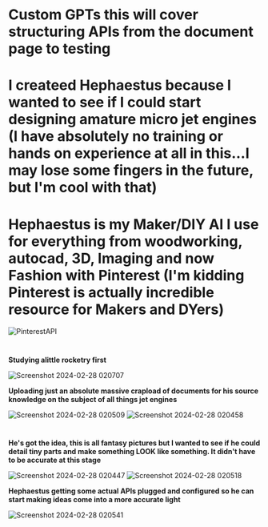 # Custom GPTs this will cover structuring APIs from the document page to testing
# I createed Hephaestus because I wanted to see if I could start designing amature micro jet engines (I have absolutely no training or hands on experience at all in this...I may lose some fingers in the future, but I'm cool with that)

# **Hephaestus is my Maker/DIY AI I use for everything from woodworking, autocad, 3D, Imaging and now Fashion with Pinterest (I'm kidding Pinterest is actually incredible resource for Makers and DYers)**

![PinterestAPI](https://github.com/TreadSoftly/Projects/assets/121847455/59fe2743-ac69-4e78-bea5-ba0bcbfea853)

#
**Studying alittle rocketry first** 

![Screenshot 2024-02-28 020707](https://github.com/TreadSoftly/Projects/assets/121847455/a72c3a91-da96-4da4-bf85-1126e32a532a)

**Uploading just an absolute massive crapload of documents for his source knowledge on the subject of all things jet engines**

![Screenshot 2024-02-28 020509](https://github.com/TreadSoftly/Projects/assets/121847455/93672d55-7d09-4b06-88bd-fee1f4d830f6)
![Screenshot 2024-02-28 020458](https://github.com/TreadSoftly/Projects/assets/121847455/97e06422-6e92-4253-9f94-95a9315ef740)

#
**He's got the idea, this is all fantasy pictures but I wanted to see if he could detail tiny parts and make something LOOK like something. It didn't have to be accurate at this stage**

![Screenshot 2024-02-28 020447](https://github.com/TreadSoftly/Projects/assets/121847455/33dcc59e-3bef-49e4-93bc-9719d29bd1ac)
![Screenshot 2024-02-28 020518](https://github.com/TreadSoftly/Projects/assets/121847455/caaee078-9f2d-49d9-a913-23dfc3595044)

**Hephaestus getting some actual APIs plugged and configured so he can start making ideas come into a more accurate light**

![Screenshot 2024-02-28 020541](https://github.com/TreadSoftly/Projects/assets/121847455/d8121540-c6b1-4cb6-a1c2-263516003ed7)
